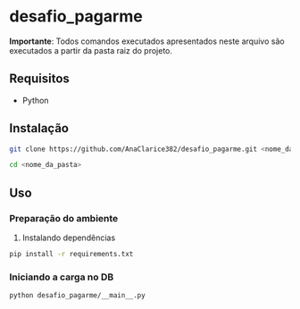 # desafio_pagarme

**Importante**:
Todos comandos executados apresentados neste arquivo são executados a partir da pasta raiz do projeto.

## Requisitos

- Python

## Instalação

```bash
git clone https://github.com/AnaClarice382/desafio_pagarme.git <nome_da_pasta>
```

```bash
cd <nome_da_pasta>
```

## Uso

### Preparação do ambiente

1. Instalando dependências

```sh
pip install -r requirements.txt
```

### Iniciando a carga no DB

```bash
python desafio_pagarme/__main__.py 
```
